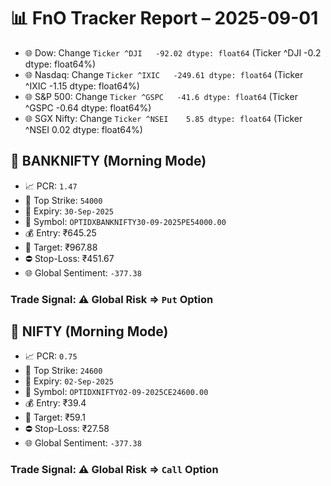 # 📊 FnO Tracker Report – 2025-09-01
- 🌐 Dow: Change `Ticker
^DJI   -92.02
dtype: float64` (Ticker
^DJI   -0.2
dtype: float64%)
- 🌐 Nasdaq: Change `Ticker
^IXIC   -249.61
dtype: float64` (Ticker
^IXIC   -1.15
dtype: float64%)
- 🌐 S&P 500: Change `Ticker
^GSPC   -41.6
dtype: float64` (Ticker
^GSPC   -0.64
dtype: float64%)
- 🌐 SGX Nifty: Change `Ticker
^NSEI    5.85
dtype: float64` (Ticker
^NSEI    0.02
dtype: float64%)
## 📘 BANKNIFTY (Morning Mode)
- 📈 PCR: `1.47`
- 🔢 Top Strike: `54000`
- 📆 Expiry: `30-Sep-2025`
- 🎫 Symbol: `OPTIDXBANKNIFTY30-09-2025PE54000.00`
- 💰 Entry: ₹645.25
- 🎯 Target: ₹967.88
- ⛔ Stop-Loss: ₹451.67
- 🌐 Global Sentiment: `-377.38`
### Trade Signal: ⚠️ Global Risk ⇒ `Put` Option
## 📘 NIFTY (Morning Mode)
- 📈 PCR: `0.75`
- 🔢 Top Strike: `24600`
- 📆 Expiry: `02-Sep-2025`
- 🎫 Symbol: `OPTIDXNIFTY02-09-2025CE24600.00`
- 💰 Entry: ₹39.4
- 🎯 Target: ₹59.1
- ⛔ Stop-Loss: ₹27.58
- 🌐 Global Sentiment: `-377.38`
### Trade Signal: ⚠️ Global Risk ⇒ `Call` Option